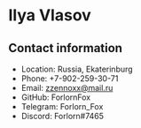 # Ilya Vlasov
## Contact information
* Location: Russia, Ekaterinburg
* Phone: +7-902-259-30-71
* Email: zzennoxx@mail.ru
* GitHub: ForlornFox
* Telegram: Forlorn_Fox
* Discord: Forlorn#7465

